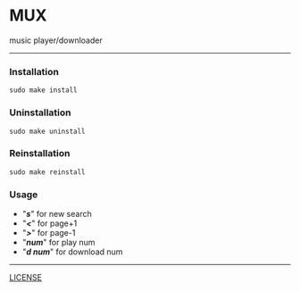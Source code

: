 # MUX
music player/downloader

***

### Installation
`sudo make install`
### Uninstallation
`sudo make uninstall`
### Reinstallation
`sudo make reinstall`
### Usage
<ul>
<li>"<i><b>s</b></i>" for new search</li>
<li>"<i><b>&#60;</b></i>" for page+1</li>
<li>"<i><b>&#62;</b></i>" for page-1</li>
<li>"<i><b>num</b></i>" for play num</li>
<li>"<i><b>d num</b></i>" for download num</li>
</ul>

***

[LICENSE](LICENSE)